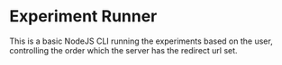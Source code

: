 # Experiment Runner

This is a basic NodeJS CLI running the experiments based on the user, controlling the order which the server has the redirect url set.